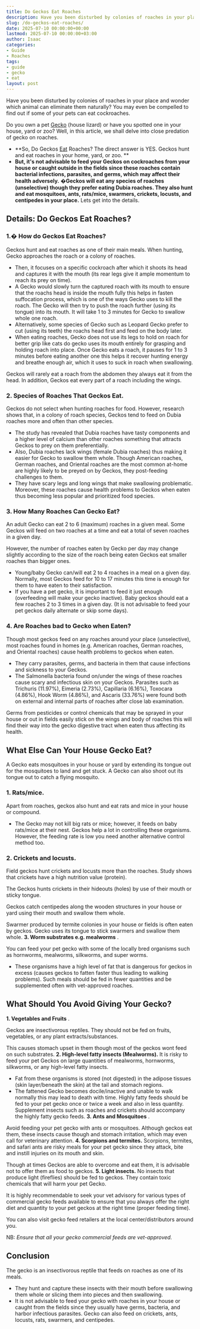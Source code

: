 ```yaml
---
title: Do Geckos Eat Roaches
description: Have you been disturbed by colonies of roaches in your place and wonder which animal can eliminate them naturally? You may even be compelled to find out if...
slug: /do-geckos-eat-roaches/
date: 2025-07-10 00:00:00+00:00
lastmod: 2025-07-10 00:00:00+03:00
author: Isaac
categories:
- Guide
- Roaches
tags:
- guide
- gecko
- eat
layout: post
---
```

Have you been disturbed by colonies of roaches in your place and wonder which animal can eliminate them naturally? You may even be compelled to find out if some of your pets can eat cockroaches.

Do you own a pet [Gecko](https://pestpolicy.com/do-geckos-eat-bed-bugs/) (house lizard) or have you spotted one in your house, yard or zoo? Well, in this article, we shall delve into close predation of gecko on roaches.
- **So, Do Geckos [Eat](https://pestpolicy.com/do-cats-eat-lizards/) Roaches? The direct answer is YES. Geckos hunt and eat roaches in your home, yard, or zoo. **
- **But, it's not advisable to feed your Geckos on cockroaches from your house or caught outside in the fields since these roaches contain bacterial infections, parasites, and germs, which may affect their health adversely.**
**�Geckos will eat any species of roaches (unselective) though they prefer eating Dubia roaches. They also hunt and eat mosquitoes, ants, rats/mice, swarmers, crickets, locusts, and centipedes in your place.**
Lets get into the details.
## Details: Do Geckos Eat Roaches?
### 1.� How do Geckos Eat Roaches?
Geckos hunt and eat roaches as one of their main meals. When hunting, Gecko approaches the roach or a colony of roaches.
- Then, it focuses on a specific cockroach after which it shoots its head and captures it with the mouth (its rear legs give it ample momentum to reach its prey on time).
- A Gecko would slowly turn the captured roach with its mouth to ensure that the roachs head is inside the mouth fully  this helps in fasten suffocation process, which is one of the ways Gecko uses to kill the roach.
The Gecko will then try to push the roach further (using its tongue) into its mouth. It will take 1 to 3 minutes for Gecko to swallow whole one roach.
- Alternatively, some species of Gecko such as Leopard Gecko prefer to cut (using its teeth) the roachs head first and feed on the body later.
- When eating roaches, Gecko does not use its legs to hold on roach for better grip like cats do  gecko uses its mouth entirely for grasping and holding roach into place.
Once Gecko eats a roach, it pauses for 1 to 3 minutes before eating another one  this helps it recover hunting energy and breathe enough air, which it uses to suck in roach when swallowing.

Geckos will rarely eat a roach from the abdomen  they always eat it from the head. In addition, Geckos eat every part of a roach including the wings.
### 2. Species of Roaches That Geckos Eat.
Geckos do not select when hunting roaches for food. However, research shows that, in a colony of roach species, Geckos tend to feed on Dubia roaches more and often than other species.
- The study has revealed that Dubia roaches have tasty components and a higher level of calcium than other roaches  something that attracts Geckos to prey on them preferentially.
- Also, Dubia roaches lack wings (female Dubia roaches) thus making it easier for Gecko to swallow them whole.
Though American roaches, German roaches, and Oriental roaches are the most common at-home are highly likely to be preyed on by Geckos, they post-feeding challenges to them.
- They have scary legs and long wings that make swallowing problematic.
Moreover, these roaches cause health problems to Geckos when eaten thus becoming less popular and prioritized food species.
### 3. How Many Roaches Can Gecko Eat?
An adult Gecko can eat 2 to 6 (maximum) roaches in a given meal. Some Geckos will feed on two roaches at a time and eat a total of seven roaches in a given day.

However, the number of roaches eaten by Gecko per day may change slightly according to the size of the roach being eaten  Geckos eat smaller roaches than bigger ones.
- Young/baby Gecko can/will eat 2 to 4 roaches in a meal on a given day. Normally, most Geckos feed for 10 to 17 minutes  this time is enough for them to have eaten to their satisfaction.
- If you have a pet gecko, it is important to feed it just enough (overfeeding will make your gecko inactive).
Baby geckos should eat a few roaches 2 to 3 times in a given day. (It is not advisable to feed your pet geckos daily  alternate or skip some days).
### 4. Are Roaches bad to Gecko when Eaten?
Though most geckos feed on any roaches around your place (unselective), most roaches found in homes (e.g. American roaches, German roaches, and Oriental roaches) cause health problems to geckos when eaten.
- They carry parasites, germs, and bacteria in them that cause infections and sickness to your Geckos.
- The Salmonella bacteria found on/under the wings of these roaches cause scary and infectious skin on your Geckos.
Parasites such as Trichuris (11.97%), Eimeria (2.73%), Capillaria (6.16%), Toxocara (4.86%), Hook Worm (4.86%), and Ascaris (33.76%) were found both on external and internal parts of roaches after close lab examination.

Germs from pesticides or control chemicals that may be sprayed in your house or out in fields easily stick on the wings and body of roaches  this will find their way into the gecko digestive tract when eaten thus affecting its health.
## What Else Can Your House Gecko Eat?
A Gecko eats mosquitoes in your house or yard by extending its tongue out for the mosquitoes to land and get stuck. A Gecko can also shoot out its tongue out to catch a flying mosquito.
### **1. Rats/mice.**
Apart from roaches, geckos also hunt and eat rats and mice in your house or compound.
- The Gecko may not kill big rats or mice; however, it feeds on baby rats/mice at their nest.
Geckos help a lot in controlling these organisms. However, the feeding rate is low  you need another alternative control method too.
### **2. Crickets and locusts.**
Field geckos hunt crickets and locusts more than the roaches. Study shows that crickets have a high nutrition value (protein).

The Geckos hunts crickets in their hideouts (holes) by use of their mouth or sticky tongue.

Geckos catch centipedes along the wooden structures in your house or yard using their mouth and swallow them whole.

Swarmer produced by termite colonies in your house or fields is often eaten by geckos. Gecko uses its tongue to stick swarmers and swallow them whole.
**3. Worm substrates e.g. mealworms**
.

You can feed your pet gecko with some of the locally bred organisms such as hornworms, mealworms, silkworms, and super worms.
- These organisms have a high level of fat that is dangerous for geckos in excess (causes geckos to fatten faster thus leading to walking problems).
Such meals should be fed in fewer quantities and be supplemented often with vet-approved roaches.
## What Should You Avoid Giving Your Gecko?
**1. Vegetables and Fruits**
.

Geckos are insectivorous reptiles. They should not be fed on fruits, vegetables, or any plant extracts/substances.

This causes stomach upset in them though most of the geckos wont feed on such substrates.
**2. High-level fatty insects (Mealworms).**
It is risky to feed your pet Geckos on large quantities of mealworms, hornworms, silkworms, or any high-level fatty insects.
- Fat from these organisms is stored (not digested) in the adipose tissues (skin layer/beneath the skin) at the tail and stomach regions.
- The fattened Gecko becomes docile/inactive and unable to walk normally  this may lead to death with time.
Highly fatty feeds should be fed to your pet gecko once or twice a week and also in less quantity. Supplement insects such as roaches and crickets should accompany the highly fatty gecko feeds.
**3. Ants and Mosquitoes**
.

Avoid feeding your pet gecko with ants or mosquitoes. Although geckos eat them, these insects cause though and stomach irritation, which may even call for veterinary attention.
**4. Scorpions and termites.**
Scorpions, termites, and safari ants are risky meals for your pet gecko since they attack, bite and instill injuries on its mouth and skin.

Though at times Geckos are able to overcome and eat them, it is advisable not to offer them as food to geckos.
**5. Light insects.**
No insects that produce light (fireflies) should be fed to geckos. They contain toxic chemicals that will harm your pet Gecko.

It is highly recommendable to seek your vet advisory for various types of commercial gecko feeds available to ensure that you always offer the right diet and quantity to your pet geckos at the right time (proper feeding time).

You can also visit gecko feed retailers at the local center/distributors around you.

NB:
*Ensure that all your gecko commercial feeds are vet-approved.*
## Conclusion
The gecko is an insectivorous reptile that feeds on roaches as one of its meals.
- They hunt and capture these insects with their mouth before swallowing them whole or slicing them into pieces and then swallowing.
- It is not advisable to feed your gecko with roaches in your house or caught from the fields since they usually have germs, bacteria, and harbor infectious parasites.
Gecko can also feed on crickets, ants, locusts, rats, swarmers, and centipedes.